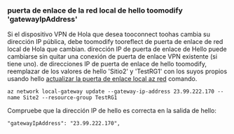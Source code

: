 ### <a name="toomodify-hello-local-network-gateway-gatewayipaddress"></a>puerta de enlace de la red local de hello toomodify 'gatewayIpAddress'

Si el dispositivo VPN de Hola que desea tooconnect toohas cambia su dirección IP pública, debe toomodify tooreflect de puerta de enlace de red local de Hola que cambian. dirección IP de puerta de enlace de Hello puede cambiarse sin quitar una conexión de puerta de enlace VPN existente (si tiene uno). de direcciones IP de puerta de enlace de hello toomodify, reemplazar de los valores de hello 'Sitio2' y 'TestRG1' con los suyos propios usando hello [actualizar la puerta de enlace local az red](https://docs.microsoft.com/cli/azure/network/local-gateway#update) comando.

```azurecli
az network local-gateway update --gateway-ip-address 23.99.222.170 --name Site2 --resource-group TestRG1
```

Compruebe que la dirección IP de hello es correcta en la salida de hello:

```
"gatewayIpAddress": "23.99.222.170",
```